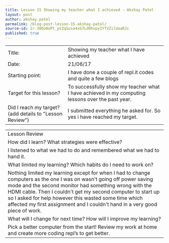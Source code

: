 ```yaml
---
title: Lesson 15 Showing my teacher what I achieved - Akshay Patel
layout: post
author: akshay.patel
permalink: /blog-post-lesson-15-akshay-patel/
source-id: 1r-38Oo0oPt_ptZqSusa4xG7LdOhvpyIYfVZilUoaRJc
published: true
---
```

<table>
  <tr>
    <td>Title:</td>
    <td>Showing my teacher what I have achieved</td>
  </tr>
  <tr>
    <td>Date:</td>
    <td>21/06/17</td>
  </tr>
  <tr>
    <td>Starting point:</td>
    <td>I have done a couple of repl.it codes and quite a few blogs</td>
  </tr>
  <tr>
    <td>Target for this lesson?</td>
    <td>To successfully show my teacher what I have achieved in my computing lessons over the past year.</td>
  </tr>
  <tr>
    <td>Did I reach my target? 
(add details to "Lesson Review")</td>
    <td>I submitted everything he asked for. So yes i have reached my target.</td>
  </tr>
</table>


<table>
  <tr>
    <td>Lesson Review</td>
  </tr>
  <tr>
    <td>How did I learn? What strategies were effective? </td>
  </tr>
  <tr>
    <td>I listened to what we had to do and remembered what we had to hand it.</td>
  </tr>
  <tr>
    <td>What limited my learning? Which habits do I need to work on? </td>
  </tr>
  <tr>
    <td>Nothing limited my learning except for when I had to change computers as the one I was on wasn't going off power saving mode and the second monitor had something wrong with the HDMI cable. Then I couldn't get my second computer to start up so I asked for help however this wasted some time which affected my first assignment and I couldn't hand in a very good piece of work.</td>
  </tr>
  <tr>
    <td>What will I change for next time? How will I improve my learning?</td>
  </tr>
  <tr>
    <td>Pick a better computer from the start! Review my work at home and create more coding repl’s to get better.</td>
  </tr>
</table>


